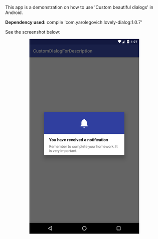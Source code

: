 This app is a demonstration on how to use 'Custom beautiful dialogs' in Android.<br />

<b>Dependency used:</b> compile 'com.yarolegovich:lovely-dialog:1.0.7'<br />

See the screenshot below:<br />

<p align="center">
  <img src="https://github.com/CodeSpurt/CustomDialogForDescription/blob/master/app/src/main/res/drawable/screenshot_1.png" width="350"/>
</p>
